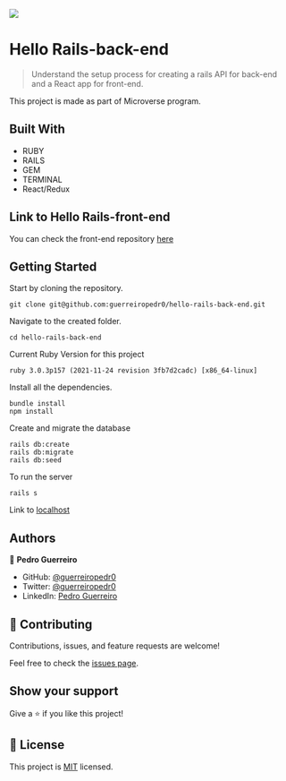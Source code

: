 ![](https://img.shields.io/badge/Microverse-blueviolet)

# Hello Rails-back-end

> Understand the setup process for creating a rails API for back-end and a React app for front-end.

This project is made as part of Microverse program.

## Built With

- RUBY
- RAILS
- GEM
- TERMINAL
- React/Redux

## Link to Hello Rails-front-end

You can check the front-end repository [here]()

## Getting Started

Start by cloning the repository.

```
git clone git@github.com:guerreiropedr0/hello-rails-back-end.git
```

Navigate to the created folder.

```
cd hello-rails-back-end
```

Current Ruby Version for this project

```
ruby 3.0.3p157 (2021-11-24 revision 3fb7d2cadc) [x86_64-linux]
```

Install all the dependencies.

```
bundle install
npm install
```

Create and migrate the database

```
rails db:create
rails db:migrate
rails db:seed
```

To run the server

```
rails s
```

Link to [localhost](http://localhost:3001/)

## Authors

👤 **Pedro Guerreiro**

- GitHub: [@guerreiropedr0](https://github.com/guerreiropedr0)
- Twitter: [@guerreiropedr0](https://twitter.com/guerreiropedr0)
- LinkedIn: [Pedro Guerreiro](https://www.linkedin.com/in/guerreiropedr0/)

## 🤝 Contributing

Contributions, issues, and feature requests are welcome!

Feel free to check the [issues page](../../issues/).

## Show your support

Give a ⭐️ if you like this project!

## 📝 License

This project is [MIT](./MIT.md) licensed.
